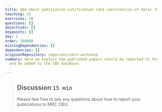 ```yaml
---
title: Q&A about publication notification (and confirmation of data) (Kevin Symonds)
teaching: 15
exercises: 30
questions: []
objectives: []
keypoints: []
day: 1
order: 500000
missingDependencies: []
dependencies: []
originalRepository: sdparsons/ukrn-workshop
summary: Here we explain how published papers should be reported to the MRC CBU
  and be added to the CBU database.

---
```

> ## Discussion `15 min`
> Please feel free to ask any questions about how to report your publications to MRC CBU.